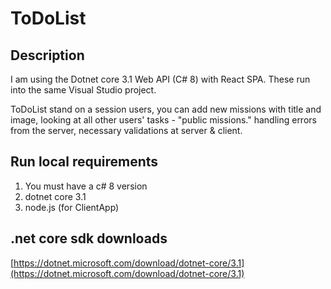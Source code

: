 # ToDoList

## Description
I am using the Dotnet core 3.1 Web API (C# 8) with React SPA.
These run into the same Visual Studio project.

ToDoList stand on a session users, you can add new missions with title and image, looking at all other users' tasks - "public missions." handling errors from the server, necessary validations at server & client.

## Run local requirements
1. You must have a c# 8 version
2. dotnet core 3.1
3. node.js (for ClientApp)

## .net core sdk downloads
[https://dotnet.microsoft.com/download/dotnet-core/3.1](https://dotnet.microsoft.com/download/dotnet-core/3.1)
